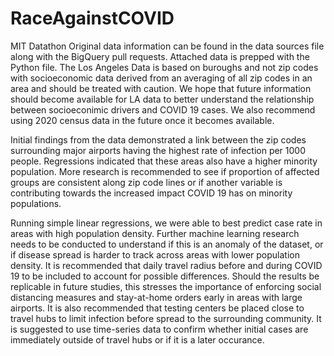 # RaceAgainstCOVID
MIT Datathon
Original data information can be found in the data sources file along with the BigQuery pull requests. Attached data is prepped with the Python file. The Los Angeles Data is based on buroughs and not zip codes with socioeconomic data derived from an averaging of all zip codes in an area and should be treated with caution. We hope that future information should become available for LA data to better understand the relationship between socioeconimic drivers and COVID 19 cases. We also recommend using 2020 census data in the future once it becomes available.

Initial findings from the data demonstrated a link between the zip codes surrounding major airports having the highest rate of infection per 1000 people. Regressions indicated that these areas also have a higher minority population. More research is recommended to see if proportion of affected groups are consistent along zip code lines or if another variable is contributing towards the increased impact COVID 19 has on minority populations.

Running simple linear regressions, we were able to best predict case rate in areas with high population density. Further machine learning research needs to be conducted to understand if this is an anomaly of the dataset, or if disease spread is harder to track across areas with lower population density. It is recommended that daily travel radius before and during COVID 19 to be included to account for possible differences. Should the results be replicable in future studies, this stresses the importance of enforcing social distancing measures and stay-at-home orders early in areas with large airports. It is also recommended that testing centers be placed close to travel hubs to limit infection before spread to the surrounding community. It is suggested to use time-series data to confirm whether initial cases are immediately outside of travel hubs or if it is a later occurance.
